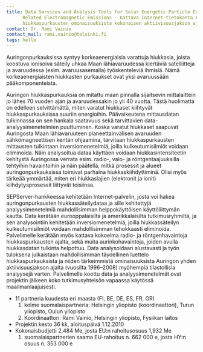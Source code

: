 ```yaml
---
title: Data Services and Analysis Tools for Solar Energetic Particle Events and
      Related Electromagnetic Emissions - Kattava Internet-tietokanta Auringon
      hiukkaspurkausten ominaisuuksista kokonaisen aktiivisuusjakson ajalta
contact: Dr. Rami Vainio
contact_mail: rami.vainio@helsinki.fi
tags: hello
---
```


Auringonpurkauksissa syntyy korkeaenergiaisia varattuja hiukkasia,
joista koostuva ionisoiva säteily uhkaa Maan lähiavaruudessa kiertäviä
satelliitteja ja avaruudessa (esim. avaruusasemalla) työskenteleviä
ihmisiä. Nämä korkeaenergiaisten hiukkasten purkaukset ovat yksi
avaruussään pääkomponenteista.

 Auringon hiukkaspurkauksia on mitattu maan pinnalla sijaitsevin
mittalaittein jo lähes 70 vuoden ajan ja avaruudessakin jo yli 40
vuotta. Tästä huolimatta on edelleen selvittämättä, miten varatut
hiukkaset kiihtyvät hiukkaspurkauksissa suuriin energioihin.
Päävaikeutena mittausdatan tulkinnassa on sen hankala saatavuus sekä
tarvittavien data-analyysimenetelmien puuttuminen. Koska varatut
hiukkaset saapuvat Auringosta Maan lähiavaruuteen planeettainvälisen
avaruuden sähkömagneettisen kentän ohjaamina, tarvitaan
hiukkaspurkausten mittausten tulkintaan inversiomenetelmiä, joilla
kulkeutumisilmiöt voidaan eliminoida. Näin analysoitua dataa käyttäen
voidaan hiukkasintensiteetin kehitystä Auringossa verrata esim. radio-,
valo- ja röntgentaajuuksilla tehtyihin havaintoihin ja näin päätellä,
mitkä prosessit ja alueet auringonpurkauksissa toimivat parhaina
hiukkaskiihdyttiminä. Olisi myös tärkeää ymmärtää, miten eri
hiukkaslajien (elektronit ja ionit) kiihdytysprosessit liittyvät
toisiinsa.

 SEPServer-hankkeessa kehitetään Internet-palvelin, josta voi hakea
auringonpurkausten hiukkassäteilydataa ja sille kehitettyjä
analyysimenetelmiä mahdollisimman helppokäyttöisen käyttöliittymän
kautta. Data kerätään eurooppalaisilta ja amerikkalaisilta
tutkimusryhmiltä, ja sen analysointiin kehitetään inversiomenetelmiä,
joilla hiukkassäteilyn kulkeutumisilmiöt voidaan mahdollisimman
tehokkaasti eliminoida. Palvelimelle kerätään myös kattava kokoelma
radio- ja röntgenhavaintoja hiukkaspurkausten ajalta, sekä muita
aurinkohavaintoja, joiden avulla hiukkasdatan tulkinta helpottuu. Data
analysoidaan alustavasti ja työn tuloksena julkaistaan mahdollisimman
täydellinen luettelo hiukkaspurkauksista ja niiden tärkeimmistä
ominaisuuksista Auringon yhden aktiivisuusjakson ajalta (vuosilta
1996–2008) myöhempiä tilastollisia analyysejä varten. Palvelimelle
koottu data ja analyysimenetelmät ovat projektin jälkeen koko
tutkimusyhteisön vapaassa käytössä maailmanlaajuisesti.


-   11 partneria kuudesta eri maasta (FI, BE, DE, ES, FR, GR)
    1.  kolme suomalaispartneria: Helsingin yliopisto (koordinaattori),
        Turun yliopisto, Oulun yliopisto
    2.  Koordinaattori: Rami Vainio, Helsingin yliopisto, Fysiikan
        laitos
-   Projektin kesto 36 kk, aloituspäivä 1.12.2010
-   Kokonaisbudjetti 2,484 Me, josta EU:n rahoitusosuus 1,932 Me
    1.  suomalaispartnerien saama EU-rahoitus n. 662 000 e, josta HY:n
        osuus n. 353 000 e
